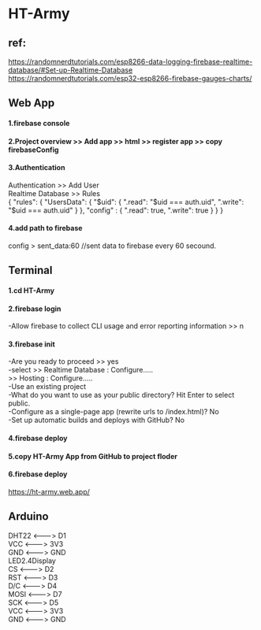 # HT-Army
## ref:  
https://randomnerdtutorials.com/esp8266-data-logging-firebase-realtime-database/#Set-up-Realtime-Database  
https://randomnerdtutorials.com/esp32-esp8266-firebase-gauges-charts/  
 

## Web App  
#### 1.firebase console  
#### 2.Project overview >> Add app >> html >> register app >> copy firebaseConfig  
#### 3.Authentication  
Authentication >> Add User  
Realtime Database >> Rules  
{
  "rules": {
    "UsersData": {
      "$uid": {
        ".read": "$uid === auth.uid",
        ".write": "$uid === auth.uid"
      }
    },
    "config" : {
      ".read": true,
    	".write": true
    }
  }
}  
#### 4.add path to firebase
config > sent_data:60             //sent data to firebase every 60 secound. 

## Terminal  
#### 1.cd HT-Army  
#### 2.firebase login  
-Allow firebase to collect CLI usage and error reporting information >> n  

#### 3.firebase init  
-Are you ready to proceed >> yes  
-select >> Realtime Database : Configure.....  
        >> Hosting : Configure.....  
-Use an existing project  
-What do you want to use as your public directory? Hit Enter to select public.  
-Configure as a single-page app (rewrite urls to /index.html)? No  
-Set up automatic builds and deploys with GitHub? No  

#### 4.firebase deploy  

#### 5.copy HT-Army App from GitHub to project floder  
#### 6.firebase deploy  

https://ht-army.web.app/  

## Arduino  
DHT22 <---> D1  
VCC <---> 3V3  
GND <---> GND  
LED2.4Display  
CS <---> D2  
RST <---> D3  
D/C <---> D4  
MOSI <---> D7  
SCK <---> D5  
VCC <---> 3V3  
GND <---> GND  


